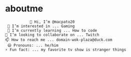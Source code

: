 # aboutme
               👋 Hi, I’m @macpato20 
     👀 I’m interested in ... Gaming
     🌱 I’m currently learning ... How to code 
    💞️ I’m looking to collaborate on ... Twitch 
    📫 How to reach me ... domain-wok-plaza@duck.com
     😄 Pronouns: ... he/him 
    ⚡ Fun fact: ... my favorite tv show is stranger things
